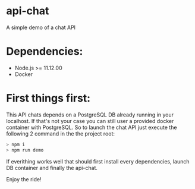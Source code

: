 # api-chat
A simple demo of a chat API

# Dependencies:

* Node.js >= 11.12.00
* Docker

# First things first:
This API chats depends on a PostgreSQL DB already running in your localhost. If that's not your case you can still user a provided docker container with PostgreSQL.
So to launch the chat API just execute the following 2 command in the the project root:

```bash
> npm i
> npm run demo
```

If everithing works well that should first install every dependencies, launch DB container and finally the api-chat.

Enjoy the ride!
